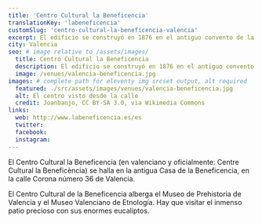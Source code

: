 ```yaml
---
title: 'Centro Cultural la Beneficencia'
translationKey: 'labeneficencia'
customSlug: 'centro-cultural-la-beneficencia-valencia'
excerpt: El edificio se construyó en 1876 en el antiguo convento de la Corona. Los conciertos en la capilla neobizantina impresionan por su sonido y la belleza del edificio.
city: Valencia
seo: # image relative to /assets/images/
  title: Centro Cultural la Beneficencia
  description: El edificio se construyó en 1876 en el antiguo convento de la Corona. Los conciertos en la capilla neobizantina impresionan por su sonido y la belleza del edificio.
  image: /venues/valencia-beneficencia.jpg
images: # complete path for eleventy img srcset output, alt required
  featured: ./src/assets/images/venues/valencia-beneficencia.jpg
  alt: El centro visto desde la calle
  credit: Joanbanjo, CC BY-SA 3.0, via Wikimedia Commons
links:
  web: http://www.labeneficencia.es/es
  twitter:
  facebook:
  instagram:
---
```


El Centro Cultural la Beneficencia (en valenciano y oficialmente: Centre Cultural la Beneficència) se halla en la antigua Casa de la Beneficencia, en la calle Corona número 36 de Valencia.

El Centro Cultural de la Beneficencia alberga el Museo de Prehistoria de Valencia y el Museo Valenciano de Etnología.
Hay que visitar el inmenso patio precioso con sus enormes eucaliptos.
